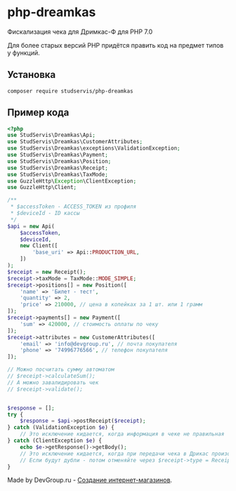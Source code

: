 # php-dreamkas
Фискализация чека для Дримкас-Ф для PHP 7.0

Для более старых версий PHP придётся править код на предмет типов у функций.

## Установка

```
composer require studservis/php-dreamkas
```

## Пример кода

```php
<?php
use StudServis\Dreamkas\Api;
use StudServis\Dreamkas\CustomerAttributes;
use StudServis\Dreamkas\exceptions\ValidationException;
use StudServis\Dreamkas\Payment;
use StudServis\Dreamkas\Position;
use StudServis\Dreamkas\Receipt;
use StudServis\Dreamkas\TaxMode;
use GuzzleHttp\Exception\ClientException;
use GuzzleHttp\Client;

/**
 * $accessToken - ACCESS_TOKEN из профиля
 * $deviceId - ID кассы
 */
$api = new Api(
    $accessToken,
    $deviceId,
    new Client([
        'base_uri' => Api::PRODUCTION_URL,
    ])
);
$receipt = new Receipt();
$receipt->taxMode = TaxMode::MODE_SIMPLE;
$receipt->positions[] = new Position([
    'name' => 'Билет - тест',
    'quantity' => 2,
    'price' => 210000, // цена в копейках за 1 шт. или 1 грамм
]);
$receipt->payments[] = new Payment([
    'sum' => 420000, // стоимость оплаты по чеку
]);
$receipt->attributes = new CustomerAttributes([
    'email' => 'info@devgroup.ru', // почта покупателя
    'phone' => '74996776566', // телефон покупателя
]);

// Можно посчитать сумму автоматом
// $receipt->calculateSum();
// А можно завалидировать чек
// $receipt->validate();


$response = [];
try {
    $response = $api->postReceipt($receipt);
} catch (ValidationException $e) {
    // Это исключение кидается, когда информация в чеке не правильная
} catch (ClientException $e) {
    echo $e->getResponse()->getBody();
    // Это исключение кидается, когда при передачи чека в Дрикас произошла ошибка. Лучше отправить чек ещё раз
    // Если будут дубли - потом отменяйте через $receipt->type = Receipt::TYPE_REFUND;
}

```

Made by DevGroup.ru - [Создание интернет-магазинов](https://devgroup.ru/services/internet-magazin).
